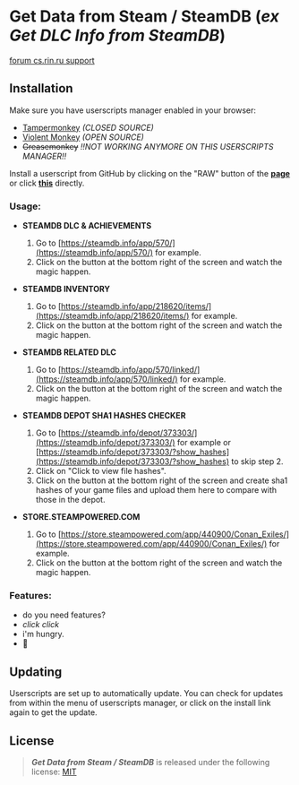 # Get Data from Steam / SteamDB (_ex Get DLC Info from SteamDB_)

[forum cs.rin.ru support](https://cs.rin.ru/forum/viewtopic.php?f=29&t=71837)

## Installation

Make sure you have userscripts manager enabled in your browser:

- [Tampermonkey](https://tampermonkey.net/) _(CLOSED SOURCE)_
- [Violent Monkey](https://violentmonkey.github.io/) _(OPEN SOURCE)_
- ~~Greasemonkey~~ _!!NOT WORKING ANYMORE ON THIS USERSCRIPTS MANAGER!!_

Install a userscript from GitHub by clicking on the "RAW" button of the **[page](https://github.com/Sak32009/GetDataFromSteam-SteamDB/blob/main/dist/sak32009-get-data-from-steam-steamdb.user.js)** or click **[this](https://github.com/Sak32009/GetDataFromSteam-SteamDB/raw/main/dist/sak32009-get-data-from-steam-steamdb.user.js)** directly.

### Usage:

- **STEAMDB DLC & ACHIEVEMENTS**

  1. Go to [https://steamdb.info/app/570/](https://steamdb.info/app/570/) for example.
  2. Click on the button at the bottom right of the screen and watch the magic happen.

- **STEAMDB INVENTORY**

  1. Go to [https://steamdb.info/app/218620/items/](https://steamdb.info/app/218620/items/) for example.
  2. Click on the button at the bottom right of the screen and watch the magic happen.

- **STEAMDB RELATED DLC**

  1. Go to [https://steamdb.info/app/570/linked/](https://steamdb.info/app/570/linked/) for example.
  2. Click on the button at the bottom right of the screen and watch the magic happen.

- **STEAMDB DEPOT SHA1 HASHES CHECKER**

  1. Go to [https://steamdb.info/depot/373303/](https://steamdb.info/depot/373303/) for example or [https://steamdb.info/depot/373303/?show_hashes](https://steamdb.info/depot/373303/?show_hashes) to skip step 2.
  2. Click on "Click to view file hashes".
  3. Click on the button at the bottom right of the screen and create sha1 hashes of your game files and upload them here to compare with those in the depot.

- **STORE.STEAMPOWERED.COM**

  1. Go to [https://store.steampowered.com/app/440900/Conan_Exiles/](https://store.steampowered.com/app/440900/Conan_Exiles/) for example.
  2. Click on the button at the bottom right of the screen and watch the magic happen.

### Features:

- do you need features?
- _click_ _click_
- i'm hungry.
- 🖤

## Updating

Userscripts are set up to automatically update. You can check for updates from within the menu of userscripts manager, or click on the install link again to get the update.

## License

> **_Get Data from Steam / SteamDB_** is released under the following license: [MIT](https://github.com/Sak32009/GetDataFromSteam-SteamDB/blob/main/LICENSE)
